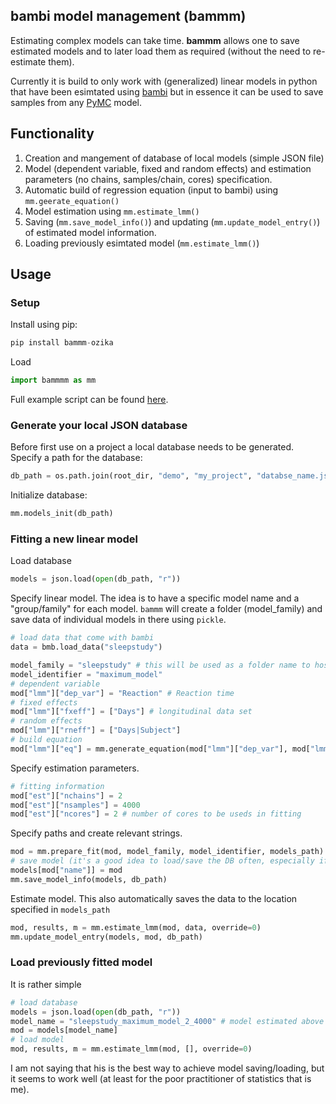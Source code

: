 ## **bam**bi **m**odel **m**anagement (bammm)

Estimating complex models can take time. **bammm** allows one to save estimated models and to later load them as required (without the need to re-estimate them). 

Currently it is build to only work with (generalized) linear models in python that have been esimtated using [bambi](https://github.com/bambinos/bambi) but in essence it can be used to save samples from any [PyMC](https://github.com/pymc-devs/pymc) model.

## Functionality

1. Creation and mangement of database of local models (simple JSON file)
2. Model (dependent variable, fixed and random effects) and estimation parameters (no chains, samples/chain, cores) specification.
3. Automatic build of regression equation (input to bambi) using `mm.geerate_equation()`
4. Model estimation using `mm.estimate_lmm()`
5. Saving (`mm.save_model_info()`) and updating (`mm.update_model_entry()`) of estimated model information.
6. Loading previously esimtated model (`mm.estimate_lmm()`)

## Usage
### Setup
Install using pip:
```python
pip install bammm-ozika
```
Load
```python
import bammmm as mm
```

Full example script can be found [here](https://github.com/ozika/bammm/blob/main/demo/examples.py).
### Generate your local JSON database


Before first use on a project a local database needs to be generated. Specify a path for the database:
```python
db_path = os.path.join(root_dir, "demo", "my_project", "databse_name.json")
```
Initialize database:
```python
mm.models_init(db_path)
```

### Fitting a new linear model
Load database
```python
models = json.load(open(db_path, "r"))
```

Specify linear model. The idea is to have a specific model name and a "group/family" for each model. `bammm` will create a folder (model_family) and save data of individual models in there using `pickle`.

```python
# load data that come with bambi
data = bmb.load_data("sleepstudy")

model_family = "sleepstudy" # this will be used as a folder name to host the models
model_identifier = "maximum_model"
# dependent variable
mod["lmm"]["dep_var"] = "Reaction" # Reaction time
# fixed effects
mod["lmm"]["fxeff"] = ["Days"] # longitudinal data set
# random effects
mod["lmm"]["rneff"] = ["Days|Subject"]
# build equation
mod["lmm"]["eq"] = mm.generate_equation(mod["lmm"]["dep_var"], mod["lmm"]["fxeff"], mod["lmm"]["rneff"])

```
Specify estimation parameters.
```python
# fitting information
mod["est"]["nchains"] = 2
mod["est"]["nsamples"] = 4000
mod["est"]["ncores"] = 2 # number of cores to be useds in fitting
```
Specify paths and create relevant strings.
```python
mod = mm.prepare_fit(mod, model_family, model_identifier, models_path)
# save model (it's a good idea to load/save the DB often, especially if one runs multiple models at the same time)
models[mod["name"]] = mod
mm.save_model_info(models, db_path)
```
Estimate model. This also automatically saves the data to the location specified in `models_path`
```python
mod, results, m = mm.estimate_lmm(mod, data, override=0)
mm.update_model_entry(models, mod, db_path)
```

### Load previously fitted model
It is rather simple
```python
# load database
models = json.load(open(db_path, "r"))
model_name = "sleepstudy_maximum_model_2_4000" # model estimated above
mod = models[model_name]
# load model
mod, results, m = mm.estimate_lmm(mod, [], override=0)
```



I am not saying that his is the best way to achieve model saving/loading, but it seems to work well (at least for the poor practitioner of statistics that is me).
